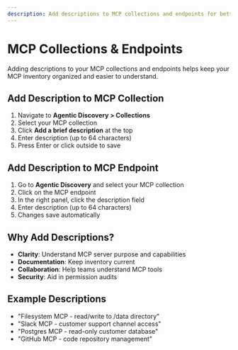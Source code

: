 ```yaml
---
description: Add descriptions to MCP collections and endpoints for better documentation.
---
```


# MCP Collections & Endpoints

Adding descriptions to your MCP collections and endpoints helps keep your MCP inventory organized and easier to understand.

## Add Description to MCP Collection

1. Navigate to **Agentic Discovery > Collections**
2. Select your MCP collection
3. Click **Add a brief description** at the top
4. Enter description (up to 64 characters)
5. Press Enter or click outside to save

## Add Description to MCP Endpoint

1. Go to **Agentic Discovery** and select your MCP collection
2. Click on the MCP endpoint
3. In the right panel, click the description field
4. Enter description (up to 64 characters)
5. Changes save automatically

## Why Add Descriptions?

- **Clarity**: Understand MCP server purpose and capabilities
- **Documentation**: Keep inventory current
- **Collaboration**: Help teams understand MCP tools
- **Security**: Aid in permission audits

## Example Descriptions

- "Filesystem MCP - read/write to /data directory"
- "Slack MCP - customer support channel access"
- "Postgres MCP - read-only customer database"
- "GitHub MCP - code repository management"
